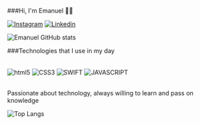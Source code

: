 ###Hi, I'm Emanuel 🙋‍♂️

[![Instagram](https://img.shields.io/badge/Instagram-E4405F?style=for-the-badge&logo=instagram&logoColor=white)](https://www.instagram.com/ashur4_m?igsh=MWh5dWF0N3A0dG5pYQ==)
[![Linkedin](https://img.shields.io/badge/LinkedIn-0077B5?style=for-the-badge&logo=linkedin&logoColor=white)](https://www.linkedin.com/in/emanuel-oliveira-7941142a2?utm_source=share&utm_campaign=share_via&utm_content=profile&utm_medium=android_app)



![Emanuel GitHub stats](https://github-readme-stats.vercel.app/api?username=EmanuelOS23&show_icons=true&theme=dracula)


###Technologies that I use in my day

<div style = "display: inline_block"><br/> 
<img align = "center" alt = "html5" src = "https://img.shields.io/badge/HTML5-E34F26?style=for-the-badge&logo=html5&logoColor=white"/>
<img align = "center" alt = "CSS3" src = "https://img.shields.io/badge/CSS3-1572B6?style=for-the-badge&logo=css3&logoColor=white"/>
<img align = "center" alt = "SWIFT" src = "https://img.shields.io/badge/Swift-FA7343?style=for-the-badge&logo=swift&logoColor=white"/>
<img align = "center" alt = "JAVASCRIPT" src = "https://img.shields.io/badge/JavaScript-323330?style=for-the-badge&logo=javascript&logoColor=F7DF1E"/>

</div><br/>

Passionate about technology, always willing to learn and pass on knowledge

![Top Langs](https://github-readme-stats.vercel.app/api/top-langs/?username=EmanuelOS23&layout=compact)
